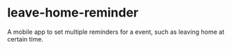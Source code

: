 # leave-home-reminder
A mobile app to set multiple reminders for a event, such as leaving home at certain time.
